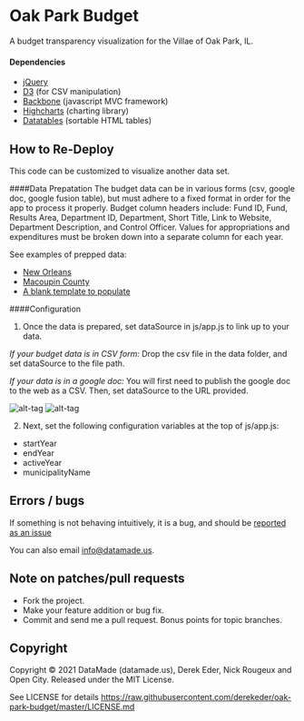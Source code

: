 Oak Park Budget
=====================================

A budget transparency visualization for the Villae of Oak Park, IL.

#### Dependencies

- [jQuery](http://jquery.com)
- [D3](http://d3js.org) (for CSV manipulation)
- [Backbone](http://backbonejs.org/) (javascript MVC framework)
- [Highcharts](http://www.highcharts.com/) (charting library)
- [Datatables](http://datatables.net) (sortable HTML tables)

## How to Re-Deploy
This code can be customized to visualize another data set.

####Data Prepatation
The budget data can be in various forms (csv, google doc, google fusion table), but must adhere to a fixed format in order for the app to process it properly. Budget column headers include: Fund ID, Fund, Results Area, Department ID, Department, Short Title, Link to Website, Department Description, and Control Officer. Values for appropriations and expenditures must be broken down into a separate column for each year.

See examples of prepped data:
  - [New Orleans](https://docs.google.com/spreadsheet/ccc?key=0AswuyKhD7LxVdGlERGdEckpaRDc4Q1RCN0tjZ2tMMGc&usp=sharing_eil#gid=0)
  - [Macoupin County](https://github.com/datamade/macoupin-budget/blob/master/data/macoupin-budget_1997-2014.csv)
  - [A blank template to populate](https://docs.google.com/spreadsheets/d/1I6xZe8syHTiLguZ56l6J1KW0nAJVrUilvq0eP-BpE2A/edit?usp=sharing)

####Configuration
1. Once the data is prepared, set dataSource in js/app.js to link up to your data.
  
  *If your budget data is in CSV form:*
  Drop the csv file in the data folder, and set dataSource to the file path.
  
  *If your data is in a google doc:*
  You will first need to publish the google doc to the web as a CSV. Then, set dataSource to the URL provided.
  
  ![alt-tag](https://cloud.githubusercontent.com/assets/1406537/3767681/94b15ba4-18cf-11e4-96b1-a2dca1f39c73.png) 
  ![alt-tag](https://cloud.githubusercontent.com/assets/1406537/3767658/55df1880-18cf-11e4-9593-51bc89b0744a.png)
  
2. Next, set the following configuration variables at the top of js/app.js:
  - startYear
  - endYear
  - activeYear
  - municipalityName

## Errors / bugs

If something is not behaving intuitively, it is a bug, and should be [reported as an issue](https://github.com/derekeder/oak-park-budget/issues)

You can also email info@datamade.us.

## Note on patches/pull requests

* Fork the project.
* Make your feature addition or bug fix.
* Commit and send me a pull request. Bonus points for topic branches.


Copyright
---------

Copyright © 2021 DataMade (datamade.us), Derek Eder, Nick Rougeux and Open City. Released under the MIT License.

See LICENSE for details https://raw.githubusercontent.com/derekeder/oak-park-budget/master/LICENSE.md
